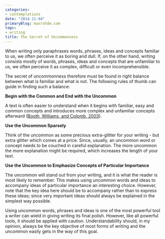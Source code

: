 ```yaml
---
categories:
- contemplations
date: "2014-11-04"
primaryBlog: maxrohde.com
tags:
- writing
title: The Secret of Uncommonness
---
```


When writing only paraphrases words, phrases, ideas and concepts familiar to us, we often perceive it as boring and dull. If, on the other hand, writing consists mostly of words, phrases, ideas and concepts that are unfamiliar to us, we often perceive it as complex, difficult or even incomprehensible.

The secret of uncommonness therefore must be found in right balance between what is familiar and what is not. The following rules of thumb can guide in finding such a balance:

**Begin with the Common and End with the Uncommon**

A text is often easier to understand when it begins with familiar, easy and common concepts and introduces more complex and unfamiliar concepts afterward ([Booth, Williams, and Colomb, 2003](http://www.citeulike.org/user/mxro/article/209803)).

**Use the Uncommon Sparsely**

Think of the uncommon as some precious extra-glitter for your writing - but extra glitter which comes at a price. Since, usually, an uncommon word or concept needs to be couched in careful explanation. The more uncommon the more explanation might be required, which increases the length of your text.

**Use the Uncommon to Emphasize Concepts of Particular Importance**

The uncommon will stand out from your writing, and it is what the reader is most likely to remember. This makes using uncommon words and ideas to accompany ideas of particular importance an interesting choice. However, note that the key idea here should be to accompany rather than to express these ideas; since very important ideas should always be explained in the simplest way possible.

Using uncommon words, phrases and ideas is one of the most powerful tool a writer can wield in giving writing its final polish. However, like all powerful tools, it should be applied with caution. Understandability should, in my opinion, always be the key objective of most forms of writing and the uncommon easily gets in the way of this goal.